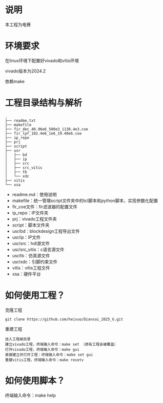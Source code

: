 # 说明
本工程为电赛
# 环境要求

在linux环境下配置好vivado和vitis环境

vivado版本为2024.2

依赖make

# 工程目录结构与解析

```
.
├── readme.txt
├── makefile
├── fir_dec_40.96e6_500e3_1138.4e3.coe
├── fir_lpf_102.4e6_1e6_19.48e6.coe
├── ip_repo
├── prj
├── script
├── usr
│   ├── bd
│   ├── ip
│   ├── src
│   ├── src_vitis
│   ├── tb
│   └── xdc
├── vitis
└── xsa
```
+ readme.md：使用说明
+ makefile：统一管理script文件夹中的tcl脚本和python脚本，实现参数化配置
+ fir_coe文件：fir滤波器的配置文件
+ ip_repo：IP文件夹
+ prj：vivado工程文件夹
+ script：脚本文件夹
+ usr/bd：blockdesign工程导出文件
+ usr/ip：IP文件
+ usr/src：hdl源文件
+ usr/src_vitis：c语言源文件
+ usr/tb：仿真源文件
+ usr/xdc：引脚约束文件
+ vitis：vitis工程文件
+ xsa：硬件平台

# 如何使用工程？
克隆工程
```shell
git clone https://github.com/heisuo/Diansai_2025_G.git
```

重建工程
```
进入工程根目录
建立vivado工程，终端输入命令：make set （原有工程会被覆盖）
打开vivado工程，终端输入命令：make gui
直接建立并打开工程：终端输入命令：make set gui
重建vitis工程，终端输入命令：make resetv
```
# 如何使用脚本？
终端输入命令：make help